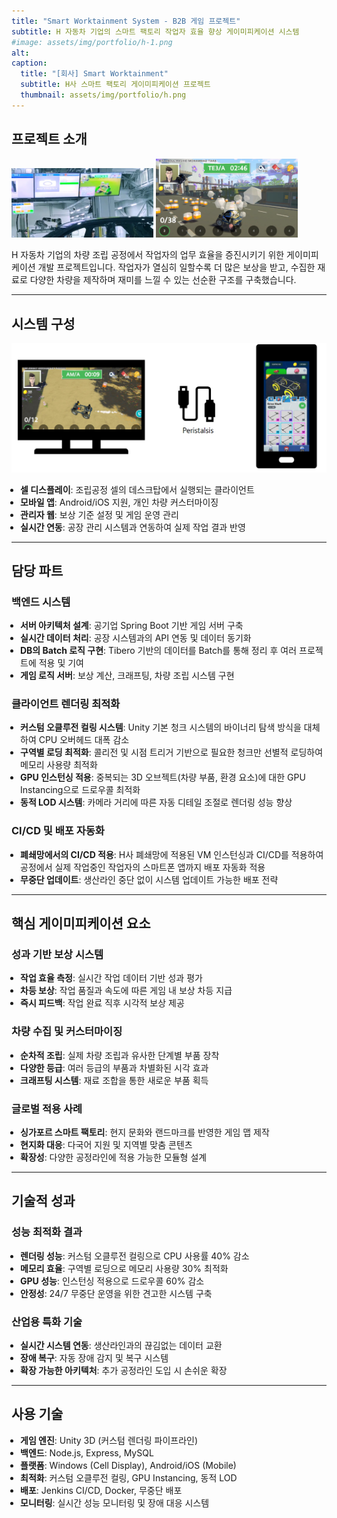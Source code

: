 ```yaml
---
title: "Smart Worktainment System - B2B 게임 프로젝트"
subtitle: H 자동차 기업의 스마트 팩토리 작업자 효율 향상 게이미피케이션 시스템
#image: assets/img/portfolio/h-1.png
alt: 
caption:
  title: "[회사] Smart Worktainment"
  subtitle: H사 스마트 팩토리 게이미피케이션 프로젝트
  thumbnail: assets/img/portfolio/h.png
---
```


## 프로젝트 소개

<div class="d-flex justify-content-center align-items-center gap-3 flex-nowrap">
  <img class="img-fluid" src="assets/img/portfolio/h-1.png" alt="" style="max-height: 300px; max-width: 45%; object-fit: contain; flex-shrink: 1;">
  <img class="img-fluid" src="assets/img/portfolio/h-3.png" alt="" style="max-height: 300px; max-width: 45%; object-fit: contain; flex-shrink: 1;">
</div>

H 자동차 기업의 차량 조립 공정에서 작업자의 업무 효율을 증진시키기 위한 게이미피케이션 개발 프로젝트입니다. 작업자가 열심히 일할수록 더 많은 보상을 받고, 수집한 재료로 다양한 차량을 제작하며 재미를 느낄 수 있는 선순환 구조를 구축했습니다.

-----

## 시스템 구성

<img class="img-fluid d-block mx-auto" src="assets/img/portfolio/h-2.png" alt="">

<ul class="text-left mb-1" style="padding-left:1em;">
  <li>
    <b>셀 디스플레이</b>: 조립공정 셀의 데스크탑에서 실행되는 클라이언트
  </li>
  <li class="mt-2">
    <b>모바일 앱</b>: Android/iOS 지원, 개인 차량 커스터마이징
  </li>
  <li class="mt-2">
    <b>관리자 웹</b>: 보상 기준 설정 및 게임 운영 관리
  </li>
  <li class="mt-2">
    <b>실시간 연동</b>: 공장 관리 시스템과 연동하여 실제 작업 결과 반영
  </li>
</ul>

-----

## 담당 파트

<div class="container">
  <div class="media mb-4 align-items-start text-left">
    <div class="media-body">
      <h3 class="text-left">백엔드 시스템</h3>
      <ul class="text-left mb-1" style="padding-left:1em;">
        <li>
          <b>서버 아키텍처 설계</b>: 공기업 Spring Boot 기반 게임 서버 구축
        </li>
        <li class="mt-2">
          <b>실시간 데이터 처리</b>: 공장 시스템과의 API 연동 및 데이터 동기화
        </li>
        <li class="mt-2">
          <b>DB의 Batch 로직 구현</b>: Tibero 기반의 데이터를 Batch를 통해 정리 후 여러 프로젝트에 적용 및 기여
        </li>
        <li class="mt-2">
          <b>게임 로직 서버</b>: 보상 계산, 크래프팅, 차량 조립 시스템 구현
        </li>
      </ul>
    </div>
  </div>

  <div class="media mb-4 align-items-start text-left">
    <div class="media-body">
      <h3 class="text-left">클라이언트 렌더링 최적화</h3>
      <ul class="text-left mb-1" style="padding-left:1em;">
        <li>
          <b>커스텀 오클루전 컬링 시스템</b>: Unity 기본 청크 시스템의 바이너리 탐색 방식을 대체하여 CPU 오버헤드 대폭 감소
        </li>
        <li class="mt-2">
          <b>구역별 로딩 최적화</b>: 콜리전 및 시점 트리거 기반으로 필요한 청크만 선별적 로딩하여 메모리 사용량 최적화
        </li>
        <li class="mt-2">
          <b>GPU 인스턴싱 적용</b>: 중복되는 3D 오브젝트(차량 부품, 환경 요소)에 대한 GPU Instancing으로 드로우콜 최적화
        </li>
        <li class="mt-2">
          <b>동적 LOD 시스템</b>: 카메라 거리에 따른 자동 디테일 조절로 렌더링 성능 향상
        </li>
      </ul>
    </div>
  </div>

  <div class="media mb-4 align-items-start text-left">
    <div class="media-body">
      <h3 class="text-left">CI/CD 및 배포 자동화</h3>
      <ul class="text-left mb-1" style="padding-left:1em;">
        <li>
          <b>폐쇄망에서의 CI/CD 적용</b>: H사 폐쇄망에 적용된 VM 인스턴싱과 CI/CD를 적용하여 공정에서 실제 작업중인 작업자의 스마트폰 앱까지 배포 자동화 적용
        </li>
        <li class="mt-2">
          <b>무중단 업데이트</b>: 생산라인 중단 없이 시스템 업데이트 가능한 배포 전략
        </li>
      </ul>
    </div>
  </div>
</div>

-----

## 핵심 게이미피케이션 요소

<div class="container">
  <div class="media mb-4 align-items-start text-left">
    <div class="media-body">
      <h3 class="text-left">성과 기반 보상 시스템</h3>
      <ul class="text-left mb-1" style="padding-left:1em;">
        <li>
          <b>작업 효율 측정</b>: 실시간 작업 데이터 기반 성과 평가
        </li>
        <li class="mt-2">
          <b>차등 보상</b>: 작업 품질과 속도에 따른 게임 내 보상 차등 지급
        </li>
        <li class="mt-2">
          <b>즉시 피드백</b>: 작업 완료 직후 시각적 보상 제공
        </li>
      </ul>
    </div>
  </div>

  <div class="media mb-4 align-items-start text-left">
    <div class="media-body">
      <h3 class="text-left">차량 수집 및 커스터마이징</h3>
      <ul class="text-left mb-1" style="padding-left:1em;">
        <li>
          <b>순차적 조립</b>: 실제 차량 조립과 유사한 단계별 부품 장착
        </li>
        <li class="mt-2">
          <b>다양한 등급</b>: 여러 등급의 부품과 차별화된 시각 효과
        </li>
        <li class="mt-2">
          <b>크래프팅 시스템</b>: 재료 조합을 통한 새로운 부품 획득
        </li>
      </ul>
    </div>
  </div>

  <div class="media mb-4 align-items-start text-left">
    <div class="media-body">
      <h3 class="text-left">글로벌 적용 사례</h3>
      <ul class="text-left mb-1" style="padding-left:1em;">
        <li>
          <b>싱가포르 스마트 팩토리</b>: 현지 문화와 랜드마크를 반영한 게임 맵 제작
        </li>
        <li class="mt-2">
          <b>현지화 대응</b>: 다국어 지원 및 지역별 맞춤 콘텐츠
        </li>
        <li class="mt-2">
          <b>확장성</b>: 다양한 공정라인에 적용 가능한 모듈형 설계
        </li>
      </ul>
    </div>
  </div>
</div>

-----

## 기술적 성과

<div class="container">
  <div class="media mb-4 align-items-start text-left">
    <div class="media-body">
      <h3 class="text-left">성능 최적화 결과</h3>
      <ul class="text-left mb-1" style="padding-left:1em;">
        <li>
          <b>렌더링 성능</b>: 커스텀 오클루전 컬링으로 CPU 사용률 40% 감소
        </li>
        <li class="mt-2">
          <b>메모리 효율</b>: 구역별 로딩으로 메모리 사용량 30% 최적화
        </li>
        <li class="mt-2">
          <b>GPU 성능</b>: 인스턴싱 적용으로 드로우콜 60% 감소
        </li>
        <li class="mt-2">
          <b>안정성</b>: 24/7 무중단 운영을 위한 견고한 시스템 구축
        </li>
      </ul>
    </div>
  </div>

  <div class="media mb-4 align-items-start text-left">
    <div class="media-body">
      <h3 class="text-left">산업용 특화 기술</h3>
      <ul class="text-left mb-1" style="padding-left:1em;">
        <li>
          <b>실시간 시스템 연동</b>: 생산라인과의 끊김없는 데이터 교환
        </li>
        <li class="mt-2">
          <b>장애 복구</b>: 자동 장애 감지 및 복구 시스템
        </li>
        <li class="mt-2">
          <b>확장 가능한 아키텍처</b>: 추가 공정라인 도입 시 손쉬운 확장
        </li>
      </ul>
    </div>
  </div>
</div>

-----

## 사용 기술

<ul class="text-left mb-1" style="padding-left:1em;">
  <li>
    <b>게임 엔진</b>: Unity 3D (커스텀 렌더링 파이프라인)
  </li>
  <li class="mt-2">
    <b>백엔드</b>: Node.js, Express, MySQL
  </li>
  <li class="mt-2">
    <b>플랫폼</b>: Windows (Cell Display), Android/iOS (Mobile)
  </li>
  <li class="mt-2">
    <b>최적화</b>: 커스텀 오클루전 컬링, GPU Instancing, 동적 LOD
  </li>
  <li class="mt-2">
    <b>배포</b>: Jenkins CI/CD, Docker, 무중단 배포
  </li>
  <li class="mt-2">
    <b>모니터링</b>: 실시간 성능 모니터링 및 장애 대응 시스템
  </li>
</ul>